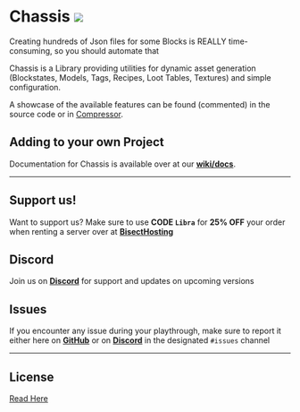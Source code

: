 # Chassis <a href=https://www.curseforge.com/minecraft/mc-mods/chassis> <img src="http://cf.way2muchnoise.eu/596615.svg"> </a>

Creating hundreds of Json files for some Blocks is REALLY time-consuming, so you should automate that

Chassis is a Library providing utilities for dynamic asset generation (Blockstates, Models, Tags, Recipes, Loot Tables,
Textures) and simple configuration.

A showcase of the available features can be found (commented) in the source code or
in [Compressor](https://www.curseforge.com/minecraft/mc-mods/compressor).

## Adding to your own Project

Documentation for Chassis is available over at our [**wiki/docs**](https://evergoodteam.github.io/docs/chassis).

***

## Support us!

Want to support us? Make sure to use **CODE `Libra`** for **25% OFF** your order when renting a server over at **[
BisectHosting](https://www.bisecthosting.com/Libra)**

## Discord

Join us on **[Discord](https://discord.gg/k2P68Y8)** for support and updates on upcoming versions

## Issues

If you encounter any issue during your playthrough, make sure to report it either here on **[
GitHub](https://github.com/EvergoodTeam/Chassis/issues)** or on **[Discord](https://discord.gg/k2P68Y8)** in the
designated ```#issues``` channel

***

## License

[Read Here](https://github.com/EvergoodTeam/Chassis/blob/main/LICENSE)
